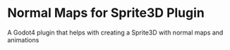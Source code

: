 # Normal Maps for Sprite3D Plugin
 A Godot4 plugin that helps with creating a Sprite3D with normal maps and animations
